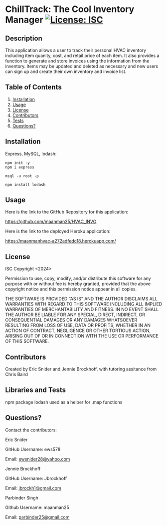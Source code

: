 # ChillTrack: The Cool Inventory Manager [![License: ISC](https://img.shields.io/badge/License-ISC-blue.svg)](https://opensource.org/licenses/ISC)
  
## Description
This application allows a user to track their personal HVAC inventory including item quanity, cost, and retail price of each item. It also provides a function to generate and store invoices using the information from the inventory. Items may be updated and deleted as necessary and new users can sign up and create their own inventory and invoice list.

## Table of Contents
1. [Installation](#installation)
2. [Usage](#usage)
3. [License](#license)
4. [Contributors](#contributors)
5. [Tests](#tests)
6. [Questions?](#questions)

## Installation
Express, MySQL, lodash:

    npm init -y
    npm i express

    msql -u root -p

    npm install lodash

## Usage
Here is the link to the GitHub Repository for this application: 

https://github.com/maanman25/HVAC_INVO

Here is the link to the deployed Heroku application:

https://maanmanhvac-a272adfedc18.herokuapp.com/

## License
ISC
Copyright <2024> <ERIC SNIDER and JENNIE BROCKHOFF>

Permission to use, copy, modify, and/or distribute this software for any purpose with or without fee is hereby granted, provided that the above copyright notice and this permission notice appear in all copies.

THE SOFTWARE IS PROVIDED “AS IS” AND THE AUTHOR DISCLAIMS ALL WARRANTIES WITH REGARD TO THIS SOFTWARE INCLUDING ALL IMPLIED WARRANTIES OF MERCHANTABILITY AND FITNESS. IN NO EVENT SHALL THE AUTHOR BE LIABLE FOR ANY SPECIAL, DIRECT, INDIRECT, OR CONSEQUENTIAL DAMAGES OR ANY DAMAGES WHATSOEVER RESULTING FROM LOSS OF USE, DATA OR PROFITS, WHETHER IN AN ACTION OF CONTRACT, NEGLIGENCE OR OTHER TORTIOUS ACTION, ARISING OUT OF OR IN CONNECTION WITH THE USE OR PERFORMANCE OF THIS SOFTWARE.

## Contributors
Created by Eric Snider and Jennie Brockhoff, with tutoring assitance from Chris Baird

## Libraries and Tests
npm package lodash used as a helper for .map functions

## Questions?
Contact the contributors:

Eric Snider

GitHub Username: ews578

Email: ewsnider28@yahoo.com

Jennie Brockhoff

GitHub Username: Jbrockhoff

Email: jbrockh1@gmail.com

Parbinder Singh

Github Username: maanman25

Email: parbinder25@gmail.com
